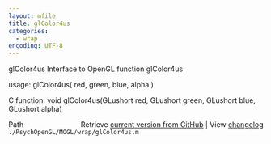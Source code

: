 ```yaml
---
layout: mfile
title: glColor4us
categories:
  - wrap
encoding: UTF-8
---
```


glColor4us  Interface to OpenGL function glColor4us  

usage:  glColor4us( red, green, blue, alpha )  

C function:  void glColor4us(GLushort red, GLushort green, GLushort blue, GLushort alpha)  


<div class="code_header" style="text-align:right;">
  <span style="float:left;">Path&nbsp;&nbsp;</span> <span class="counter">Retrieve <a href=
  "https://raw.github.com/Psychtoolbox-3/Psychtoolbox-3/beta/./PsychOpenGL/MOGL/wrap/glColor4us.m">current version from GitHub</a> | View <a href=
  "https://github.com/Psychtoolbox-3/Psychtoolbox-3/commits/beta/./PsychOpenGL/MOGL/wrap/glColor4us.m">changelog</a></span>
</div>
<div class="code">
  <code>./PsychOpenGL/MOGL/wrap/glColor4us.m</code>
</div>
